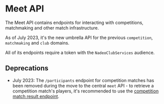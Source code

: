 # Meet API
The Meet API contains endpoints for interacting with competitions, matchmaking and other match infrastructure.

As of July 2023, it's the new umbrella API for the previous `competition`, `matchmaking` and `club` domains.

All of its endpoints require a token with the `NadeoClubServices` audience.

## Deprecations

- July 2023: The `/participants` endpoint for competition matches has been removed during the move to the central `meet` API - to retrieve a competition match's players, it's recommended to use the [competition match result endpoint](/meet/competition-matches/results).
